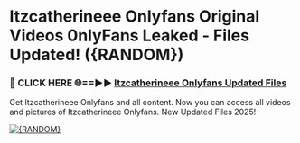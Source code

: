 # Itzcatherineee Onlyfans Original Videos 0nlyFans Leaked - Files Updated! ({RANDOM})

<h3>🔴 CLICK HERE 🌐==►► <a href="https://betterlinks.top/A2PfLJ" rel="nofollow">Itzcatherineee Onlyfans Updated Files</a></h3>

Get Itzcatherineee Onlyfans and all content. Now you can access all videos and pictures of Itzcatherineee Onlyfans. New Updated Files 2025!

[![{RANDOM}](https://i.imgur.com/ppqm5kG.gif)](https://betterlinks.top/A2PfLJ)